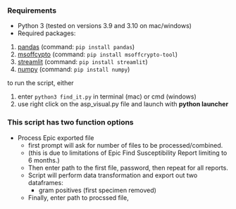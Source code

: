 ### **Requirements**
- Python 3 (tested on versions 3.9 and 3.10 on mac/windows)
- Required packages:
1. [pandas](https://pandas.pydata.org/docs/getting_started/install.html) (command: `pip install pandas`)
2. [msoffcypto](https://github.com/nolze/msoffcrypto-tool) (command: `pip install msoffcrypto-tool`)
3. [streamlit](https://streamlit.io) (command: `pip install streamlit`)
4. [numpy](https://numpy.org/install/) (command: `pip install numpy`)


to run the script, either 
1. enter `python3 find_it.py` in terminal (mac) or cmd (windows)
2. use right click on the asp_visual.py file and launch with **python launcher** 


### This script has two function options
* Process Epic exported file
  * first prompt will ask for number of files to be processed/combined.
  * (this is due to limitations of Epic Find Susceptibility Report limiting to 6 months.)
  * Then enter path to the first file, password, then repeat for all reports.
  * Script will perform data transformation and export out two dataframes:
    * gram positives (first specimen removed)   
  * Finally, enter path to procssed file, 
